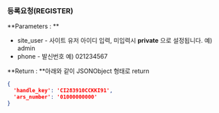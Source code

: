 ### 등록요청(REGISTER)
**Parameters : **
 - site_user - 사이트 유저 아이디 입력, 미입력시 __private__ 으로 설정됩니다. 예) admin
 - phone - 발신번호 예) 021234567 
 
**Return : **아래와 같이 JSONObject 형태로 return
```json
{
  'handle_key': 'CI283910CCKKI91',
  'ars_number': '01000000000'
}
```